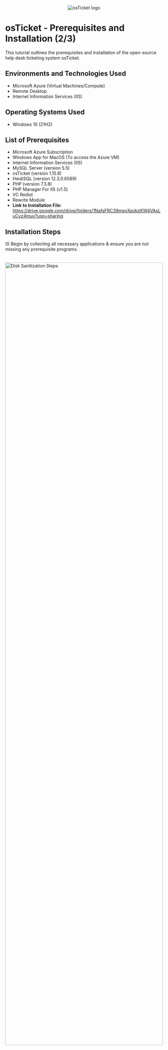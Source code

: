 <p align="center">
<img src="https://i.imgur.com/Clzj7Xs.png" alt="osTicket logo"/>
</p>

<h1>osTicket - Prerequisites and Installation (2/3)</h1>
This tutorial outlines the prerequisites and installation of the open-source help desk ticketing system osTicket.<br />


<h2>Environments and Technologies Used</h2>

- Microsoft Azure (Virtual Machines/Compute)
- Remote Desktop
- Internet Information Services (IIS)

<h2>Operating Systems Used </h2>

- Windows 10</b> (21H2)

<h2>List of Prerequisites</h2>

- Microsoft Azure Subscription
- Windows App for MacOS (To access the Azure VM)
- Internet Information Services (IIS)
- MySQL Server (version 5.5)
- osTicket (version 1.15.8)
- HeidiSQL (version 12.3.0.6589)
- PHP (version 7.3.8)
- PHP Manager For IIS (v1.5)
- VC Redist
- Rewrite Module
- <strong>Link to Installation File:</strong> https://drive.google.com/drive/folders/1Na1sFRC39mexXaobzKW4VAsLuCyz4muv?usp=sharing
<h2>Installation Steps</h2>

<p>
0) Begin by collecting all necessary applications & ensure you are not missing any prerequisite programs.<br />
  <br />
  <br />
<img src="https://i.imgur.com/BZRDB1w.png" height="80%" width="100%" alt="Disk Sanitization Steps"/><br/>
</p>
<br />
<br />
<br />
<br />

<p>
1) Log into <strong>Microsoft Azure</strong> (or any alternative virtual machine environment) and create a new virtual machine.  Ensure the virtual machine is running <strong>Windows 10</strong> and has at least <strong>2vCPUs</strong>.
</p>
<p>
<img src="https://i.imgur.com/S63hZuT.png" height="80%" width="100%" alt="Disk Sanitization Steps"/><br/>
<img src="https://i.imgur.com/Bx0BqcA.png" height="50%" width="50%" alt="Disk Sanitization Steps"/>
</p>
<br />
<br />
<br />
<br />

<p>
2) Navigate to: <strong>Control Panel > Programs > Programs and Features</strong>. Then, select <strong>"Turn Windows Features on or off"</strong>
<br />
<br />
<img src="https://i.imgur.com/gEED7Tc.png" height="80%" width="80%" alt="Disk Sanitization Steps"/>
</p>
<br />
<br />
<br />
<p>
3) Select: <strong>Internet Information Services > World Wide Web Services > Application Development Features > <em>CGI</em></strong>.  Select OK and wait for changes to apply.<br />
<br />
<img src="https://i.imgur.com/RvxtdMp.png" height="80%" width="80%" alt="Disk Sanitization Steps"/>
</p>
<br />
<br />
<br />
<br />

<p>
4) Navigate to the prerequestites folder and install both <strong>PHP Manager for IIS</strong> & the <strong>Rewrite Module</strong>. 
  <br/>
  <br/>
<img src="https://i.imgur.com/vMu6dKI.png" height="80%" width="80%" alt="Disk Sanitization Steps"/>
</p>
<br />
<br />
<br />
<p>
5) Navigate to: <strong>This PC > Windows (C:)</strong> and create the folder <strong>"PHP"</strong> <br />
  <br />
<img src="https://i.imgur.com/AV5LCR0.png" height="80%" width="80%" alt="Disk Sanitization Steps"/>
</p>
<br />
<br />
<br />
<br />
6)  Unzip <strong><i>php-7.3.8-nts-Win32-VC15-x86.zip</i></strong> and extract into <strong>C:PHP</strong><br />
  <br />
<img src="https://i.imgur.com/GxpQ8C8.png" height="80%" width="80%" alt="Disk Sanitization Steps"/>
</p>

<br />
<br />
<br />
<br />

<p>
7) Navigate to the prerequisites folder to complete additional instillations for back-end support of our osTicket system.  Install <strong>VC Redist</strong>.<br />
<br />
<br />
  <img src="https://i.imgur.com/zA7nQTH.png" height="80%" width="80%" alt="Disk Sanitization Steps"/><br />
  <br/>
  <br/>
  <br/>
8) Install <strong>mySQL</strong>, ensure the following settings are in place when going through both the installation & setup wizards.<br />
  8a) Choose Setup Type: <strong>Typical</strong> <br/>
    <br />
    <br />
  <img src="https://i.imgur.com/Qt7qKgk.png" height="40%" width="40%" alt="Disk Sanitization Steps"/><br/>
  <br />
  <br />
  <br />
  8b) MySQL Server Instance Configuration: <strong>Standard</strong>  <br/>
  <br />
  <img src="https://i.imgur.com/VyJmNZk.png" height="40%" width="40%" alt="Disk Sanitization Steps"/><br />
    <br />
    <br />
    <br />
  8c) Modify Security Settings: <strong>Pasword</strong> = "root"<br/>
  <br />
  <img src="https://i.imgur.com/szjPgy3.png" height="40%" width="40%" alt="Disk Sanitization Steps"/><br/>
  <strong><i>Note: It's crucial that "root" or something you can easily remember is set as the password.  Otherwise, you'll be forced to start the entire process from scratch due to being unable to use MySQL.</i></strong>
    <br />
    <br />

</p>

<p>
9) Navigate to <strong>Internet Information Services (IIS)</strong>and open the application as an administrator.  Then, navigate to <strong>PHP Manager > Register New PHP Version</strong> and navigate to <strong>C:PHP</strong>. Select <strong>"php-cgi.exe"</strong>.  The executable path is shown below.<br />
  <br />
  <img src="https://i.imgur.com/b63ehHN.png" height="40%" width="60%" alt="Disk Sanitization Steps"/>
  <br />
  <br />
  <br />
10) Reload IIS by right-clicking on the "windows-vm" header on the left hand sidebar under "connections" selecting stop, waiting briefly, and then selecting start.<br />
  <br />
  <img src="https://i.imgur.com/BCi54zK.png" height="40%" width="60%" alt="Disk Sanitization Steps"/>
  <br />
  <br />
  <br />
11) Navigate to the loopback address 127.0.0.1 to confirm that the previous steps worked, if they have been executed effectively your web browser should display an image similar to the image shown below.<br />
  <br />
  <img src="https://i.imgur.com/gIVhcdI.png" height="80%" width="80%" alt="Disk Sanitization Steps"/><br />
  <br />
  <Strong><i>Note: If by this step your web-browser isn't showing this image, go back to PHP Manager and ensure the PHP path is correct.</i></Strong>
</p>
  <br />
  <br />
  <br />
  
<p>
12) Now, we are going to install osTicket in place of this website we created, to do this we will navigate to the prerequisite file.  Within the prerequisite file, unzip the <strong>"osTicket-Installation-Files"</strong> folder.<br />
  <br />
  <img src="https://i.imgur.com/OpQj8Zy.png" height="80%" width="100%" alt="Disk Sanitization Steps"/>
</p>
  <br />
  <br />
  <br />
13) Extract this zip folder into a folder of your choice, but copy the <Strong>"upload"</Strong> folder into the directory <strong>(c:\inetpub\wwwroot)</strong>. Rename the <strong>"upload"</strong> folder <strong>"osTicket"</strong>.<br/>
  <br />
<img src="https://i.imgur.com/4wpBeln.png" height="60%" width="80%" alt="Disk Sanitization Steps"/>
</p>
  <br />
  <br />
  <br />

  <p>
14) Go back into <strong>Information Internet Services (IIS)</strong>, refresh the web-server again as explained previously.  Navigate to <strong>Sites > Default > osTicket > Browse*.80(http)</strong> and confirm that osTicket is installed.<br />
</p>
<br />
<p>
<img src="https://i.imgur.com/1i65nFd.png" height="80%" width="80%" alt="Disk Sanitization Steps"/>
</p>
<p>
<strong><i>Note: If osTicket is not showing up, or you are getting an error message run through steps 2-14 before starting from scratch.  Common troubleshooting could include ensuring osTicket is properly named in the C drive, ensuring prerequisite software is installed, and double-checking the PHP executable path.</i></strong>
</p>
  <br />
  <br />
  <br />

<p>
15) Notice the disabled extensions in the osTicket installation wizard.  Next, proceed to activate <i> necessary </i> extensions so osTicket can function properly.<br />
  <br />
  <img src="https://i.imgur.com/0ankb3Y.png" height="40%" width="60%" alt="Disk Sanitization Steps"/><br/>
    <br />
    <br />
    <br />
16) Navigate to PHP Manager and select <strong>"Enable or Disable an extension"</strong> and select the extensions that are listed as inactive on the osTicket installer.  I'd recommend the list of extensions provided below at a minimum.<br />
  <br />
  <img src="https://i.imgur.com/NboGmin.png" height="40%" width="40%" alt="Disk Sanitization Steps"/><br/>
    <br />
    <br />
    <br />
  
<p>
17) Navigate to <strong>C:\inetpub\wwwroot\osTicket\include\ost-sampleconfig.php</strong>. Modify the <strong>"ost-sampleconfig.php"</strong> to <strong>"ost-config.php"</strong><br/>
  <i>Note: It's crucial that this <strong>"ost-config.php"</strong> file is labeled exactly this way</i><br/>
  <br />
  <img src="https://i.imgur.com/gSfVy07.png" height="80%" width="80%" alt="Disk Sanitization Steps"/><br/>
    <br />
    <br />
    <br />
18) Next, in the <strong>ost-config.php</strong> file disable inheritance by going <strong>Security > Advanced > Disable Inheritance</strong> <br/>
  <br />
  <img src="https://i.imgur.com/YM5iLn0.png" height="40%" width="40%" alt="Disk Sanitization Steps"/><br/>
  <img src="https://i.imgur.com/sNo4pJ9.png" height="40%" width="60%" alt="Disk Sanitization Steps"/><br/>
    <br />
    <br />
    <br />
20) Set new permissions for everyone by going back into <strong>Security > Advanced > Add > Set Principal</strong>.  Name the principal "everyone" for the sake of simplicity, and set permissions to full-access as is shown below.<br/>
</p>
<br />
<p>

<img src="https://i.imgur.com/bZLaq40.png" height="40%" width="60%" alt="Disk Sanitization Steps"/><br/>
<img src="https://i.imgur.com/mtKk5ja.png" height="40%" width="40%" alt="Disk Sanitization Steps"/><br/>
<strong><i>Note: This is purely for demonstration purposes and to display how to alter permissions, I do not recommend this outside of a lab setting</strong></i>
  <br />
  <br />
  <br />
21) Make sure that your principal has <strong>"full control</strong>.<br/>
<br />
<img src="https://i.imgur.com/qZcj7je.png" height="40%" width="40%" alt="Disk Sanitization Steps"/><br/>
</p>
  <br />
  <br />
  <br />



<p>
22) Download & Install <strong>Heidi SQL</strong>.<br/>
  <br />
  <img src="https://i.imgur.com/xIkqm9o.png" height="60%" width="80%" alt="Disk Sanitization Steps"/>
    <br />
    <br />
    <br />
</p>
  
<p>
23) In the <strong>Heidi SQL</strong> session manager, create a new session.<br/>
  <br />
  <img src="https://i.imgur.com/RkG6aeA.png" height="40%" width="60%" alt="Disk Sanitization Steps"/><br/>
    <br/>
    <br/>
    <br/>
24) User: <strong>root</strong><br />
    Password: <strong>root</strong><br />
  <br />
  <img src="https://i.imgur.com/Q06VCZv.png" height="40%" width="60%" alt="Disk Sanitization Steps"/><br />
    <br />
    <br />
    <br />
25) Create a new database called <strong>osTicket</strong>, navigate to the <strong>[right click on session] > Databases > New Database</strong>.<br />
  <br />
  <img src="https://i.imgur.com/USX7x1B.png" height="60%" width="60%" alt="Disk Sanitization Steps"/><br/>
  <img src="https://i.imgur.com/nwLbNbv.png" height="40%" width="40%" alt="Disk Sanitization Steps"/><br/>
    <br />
    <br />
    <br />
</p>

<p>
26) Continue setting-up with the osTicket installer in the web-browser. Fill in System Settings & Admin User information at your own discretion. Once you reach the <strong>"Database Settings"</strong> part of the installation the following information must be filled in.
  
  <strong>Database Settings:</strong><br />
  <br />
  1)MySQL Database = <strong>osTicket</strong><br/>
  2)MySQL Username = <strong>root</strong><br/>
  3)MySQL Password = <strong>root</strong><br/>
  <br />
  <br />
<img src="https://i.imgur.com/4CEsXfH.png" height="40%" width="40%" alt="Disk Sanitization Steps"/>
</p>
<br />
<br />
<br />
  <p>
 27)  If osTicket is properly installed you should be at the point where you can access both the <strong>Admin</strong> and <strong>User</strong> panels. <br />
    <br />
    <img src="https://i.imgur.com/qhxljCx.png" height="40%" width="40%" alt="Disk Sanitization Steps"/>
    <img src="https://i.imgur.com/xyTmmkA.png" height="40%" width="40%" alt="Disk Sanitization Steps"/>
  </p>
<br />
<br />
<br />

